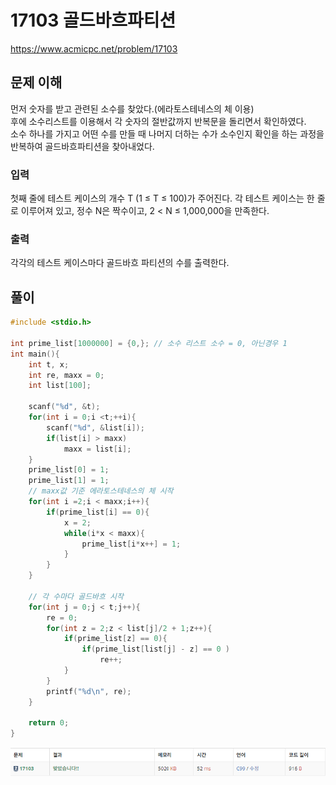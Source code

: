 # 17103 골드바흐파티션

https://www.acmicpc.net/problem/17103

## 문제 이해

먼저 숫자를 받고 관련된 소수를 찾았다.(에라토스테네스의 체 이용)<br>
후에 소수리스트를 이용해서 각 숫자의 절반값까지 반복문을 돌리면서 확인하였다.<br>
소수 하나를 가지고 어떤 수를 만들 때 나머지 더하는 수가 소수인지 확인을 하는 과정을 반복하여 골드바흐파티션을 찾아내었다.

### 입력

첫째 줄에 테스트 케이스의 개수 T (1 ≤ T ≤ 100)가 주어진다. 각 테스트 케이스는 한 줄로 이루어져 있고, 정수 N은 짝수이고, 2 < N ≤ 1,000,000을 만족한다.

### 출력

각각의 테스트 케이스마다 골드바흐 파티션의 수를 출력한다.

## 풀이

```c
#include <stdio.h>

int prime_list[1000000] = {0,}; // 소수 리스트 소수 = 0, 아닌경우 1
int main(){
    int t, x;
    int re, maxx = 0;
    int list[100];

    scanf("%d", &t);
    for(int i = 0;i <t;++i){
        scanf("%d", &list[i]);
        if(list[i] > maxx)
            maxx = list[i];
    }
    prime_list[0] = 1;
    prime_list[1] = 1;
    // maxx값 기준 에라토스테네스의 체 시작
    for(int i =2;i < maxx;i++){
        if(prime_list[i] == 0){
            x = 2;
            while(i*x < maxx){
                prime_list[i*x++] = 1;
            }
        }
    }

    // 각 수마다 골드바흐 시작
    for(int j = 0;j < t;j++){
        re = 0;
        for(int z = 2;z < list[j]/2 + 1;z++){
            if(prime_list[z] == 0){
                if(prime_list[list[j] - z] == 0 )
                    re++;
            }
        }
        printf("%d\n", re);
    }

    return 0;
}

```

![img.png](17103_c.png)